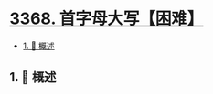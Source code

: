 # [3368. 首字母大写【困难】](https://github.com/tnotesjs/TNotes.leetcode/tree/main/notes/3368.%20%E9%A6%96%E5%AD%97%E6%AF%8D%E5%A4%A7%E5%86%99%E3%80%90%E5%9B%B0%E9%9A%BE%E3%80%91)

<!-- region:toc -->

- [1. 📝 概述](#1--概述)

<!-- endregion:toc -->

## 1. 📝 概述
